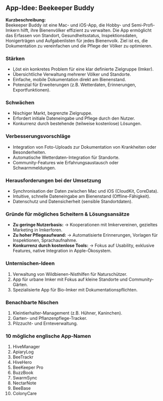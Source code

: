 ## App-Idee: Beekeeper Buddy

**Kurzbeschreibung:**  
Beekeeper Buddy ist eine Mac- und iOS-App, die Hobby- und Semi-Profi-Imkern hilft, ihre Bienenvölker effizient zu verwalten. Die App ermöglicht das Erfassen von Standort, Gesundheitsstatus, Inspektionsdaten, Honigerträgen und Aufgabenlisten für jedes Bienenvolk. Ziel ist es, die Dokumentation zu vereinfachen und die Pflege der Völker zu optimieren.

### Stärken
- Löst ein konkretes Problem für eine klar definierte Zielgruppe (Imker).
- Übersichtliche Verwaltung mehrerer Völker und Standorte.
- Einfache, mobile Dokumentation direkt am Bienenstand.
- Potenzial für Erweiterungen (z.B. Wetterdaten, Erinnerungen, Exportfunktionen).

### Schwächen
- Nischiger Markt, begrenzte Zielgruppe.
- Erfordert initiale Dateneingabe und Pflege durch den Nutzer.
- Konkurrenz durch bestehende (teilweise kostenlose) Lösungen.

### Verbesserungsvorschläge
- Integration von Foto-Uploads zur Dokumentation von Krankheiten oder Besonderheiten.
- Automatische Wetterdaten-Integration für Standorte.
- Community-Features wie Erfahrungsaustausch oder Schwarmmeldungen.

### Herausforderungen bei der Umsetzung
- Synchronisation der Daten zwischen Mac und iOS (CloudKit, CoreData).
- Intuitive, schnelle Dateneingabe am Bienenstand (Offline-Fähigkeit).
- Datenschutz und Datensicherheit (sensible Standortdaten).

### Gründe für mögliches Scheitern & Lösungsansätze
- **Zu geringe Nutzerbasis:** → Kooperationen mit Imkervereinen, gezieltes Marketing in Imkerforen.
- **Zu hoher Pflegeaufwand:** → Automatisierte Erinnerungen, Vorlagen für Inspektionen, Sprachaufnahme.
- **Konkurrenz durch kostenlose Tools:** → Fokus auf Usability, exklusive Features, native Integration in Apple-Ökosystem.

### Unternischen-Ideen
1. Verwaltung von Wildbienen-Nisthilfen für Naturschützer.
2. App für urbane Imker mit Fokus auf kleine Standorte und Community-Gärten.
3. Spezialisierte App für Bio-Imker mit Dokumentationspflichten.

### Benachbarte Nischen
1. Kleintierhalter-Management (z.B. Hühner, Kaninchen).
2. Garten- und Pflanzenpflege-Tracker.
3. Pilzzucht- und Ernteverwaltung.

### 10 mögliche englische App-Namen
1. HiveManager
2. ApiaryLog
3. BeeTrackr
4. HiveHero
5. BeeKeeper Pro
6. BuzzBook
7. SwarmSync
8. NectarNote
9. BeeBase
10. ColonyCare
